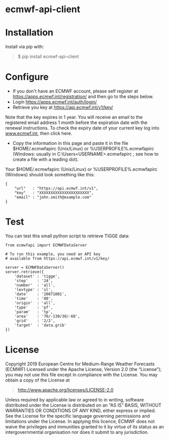 ecmwf-api-client
================

Installation
============

Install via pip with:

> $ pip install ecmwf-api-client

Configure
=========

* If you don't have an ECMWF account, please self register at https://apps.ecmwf.int/registration/ and then go to the steps below.
* Login https://apps.ecmwf.int/auth/login/
* Retrieve you key at https://api.ecmwf.int/v1/key/

Note that the key expires in 1 year. You will receive an email to the registered email address 1 month before the expiration date with the renewal instructions. To check the expiry date of your current key log into www.ecmwf.int, then click here.

* Copy the information in this page and paste it in the file $HOME/.ecmwfapirc (Unix/Linux) or %USERPROFILE%\.ecmwfapirc (Windows: usually in C:\Users\<USERNAME>\.ecmwfapirc ; see how to create a file with a leading dot).

Your $HOME/.ecmwfapirc (Unix/Linux) or %USERPROFILE%\.ecmwfapirc (Windows) should look something like this:
```
{
    "url"   : "https://api.ecmwf.int/v1",
    "key"   : "XXXXXXXXXXXXXXXXXXXXXX",
    "email" : "john.smith@example.com"
}
```

Test
====

You can test this small python script to retrieve TIGGE data:
```
from ecmwfapi import ECMWFDataServer

# To run this example, you need an API key 
# available from https://api.ecmwf.int/v1/key/

server = ECMWFDataServer()
server.retrieve({
    'dataset' : 'tigge',
    'step'    : '24',
    'number'  : 'all',
    'levtype' : 'sl',
    'date'    : '20071001',
    'time'    : '00',
    'origin'  : 'all',
    'type'    : 'pf',
    'param'   : 'tp',
    'area'    : '70/-130/30/-60',
    'grid'    : '2/2',
    'target'  : 'data.grib'
})
```

License
=======

Copyright 2019 European Centre for Medium-Range Weather Forecasts (ECMWF)
Licensed under the Apache License, Version 2.0 (the “License”); you may not use this file except in compliance with the License. You may obtain a copy of the License at

> http://www.apache.org/licenses/LICENSE-2.0

Unless required by applicable law or agreed to in writing, software distributed under the License is distributed on an “AS IS” BASIS, WITHOUT WARRANTIES OR CONDITIONS OF ANY KIND, either express or implied. See the License for the specific language governing permissions and limitations under the License.
In applying this licence, ECMWF does not waive the privileges and immunities granted to it by virtue of its status as an intergovernmental organisation nor does it submit to any jurisdiction.
